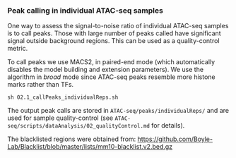 ### Peak calling in individual ATAC-seq samples

One way to assess the signal-to-noise ratio of individual ATAC-seq samples is to call peaks. Those with large number of peaks called have significant signal outside background regions. This can be used as a quality-control metric.

To call peaks we use MACS2, in paired-end mode (which automatically disables the model building and extension parameters). We use the algorithm in *broad* mode since ATAC-seq peaks resemble more histone marks rather than TFs.

```{bash}
sh 02.1_callPeaks_individualReps.sh
```

The output peak calls are stored in `ATAC-seq/peaks/individualReps/` and are used for sample quality-control (see `ATAC-seq/scripts/dataAnalysis/02_qualityControl.md` for details).

The blacklisted regions were obtained from: https://github.com/Boyle-Lab/Blacklist/blob/master/lists/mm10-blacklist.v2.bed.gz